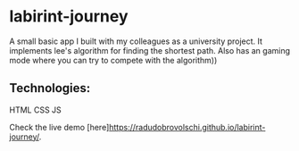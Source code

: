 # labirint-journey

A small basic app I built with my colleagues as a university project. It implements lee's algorithm for finding the shortest path. Also has an gaming mode where you can try to compete with the algorithm))

## Technologies:
HTML
CSS
JS

Check the live demo [here]https://radudobrovolschi.github.io/labirint-journey/.
